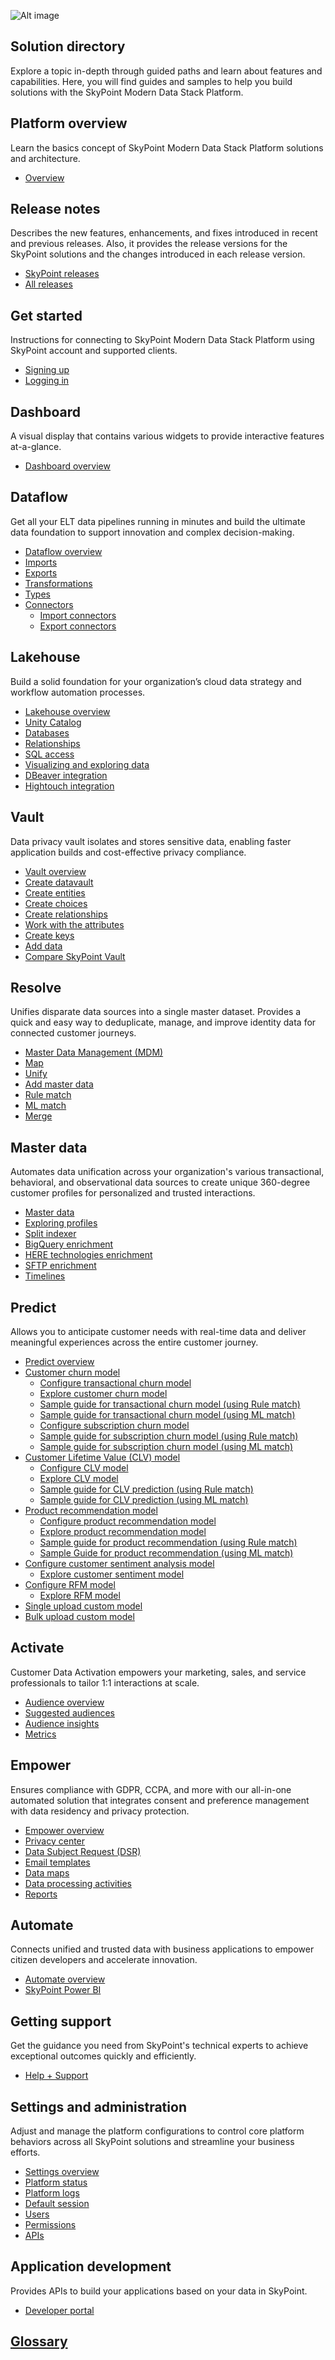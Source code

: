 ![Alt image](/doc_snippets/WelcomeImage.png)
<br> 

## Solution directory  

Explore a topic in-depth through guided paths and learn about features and capabilities. Here, you will find guides and samples to help you build solutions with the SkyPoint Modern Data Stack Platform.

## Platform overview 

Learn the basics concept of SkyPoint Modern Data Stack Platform solutions and architecture.  

- [Overview](overview.md)

## Release notes

Describes the new features, enhancements, and fixes introduced in recent and previous releases. Also, it provides the release versions for the SkyPoint solutions and the changes introduced in each release version.

- [SkyPoint releases](skypointreleases.md)
- [All releases](AllReleases.md)

## Get started 

Instructions for connecting to SkyPoint Modern Data Stack Platform using SkyPoint account and supported clients.

- [Signing up](signup.md)
- [Logging in](login.md)

## Dashboard

A visual display that contains various widgets to provide interactive features at-a-glance.

- [Dashboard overview](home.md)

## Dataflow  

Get all your ELT data pipelines running in minutes and build the ultimate data foundation to support innovation and complex decision-making.

- [Dataflow overview](dataflows.md)
- [Imports](imports.md)
- [Exports](exports.md)
- [Transformations](transformations.md)
- [Types](types.md)
- [Connectors](connectors.md)  
    - [Import connectors](importconnectors.md)
    - [Export connectors](exportconnectors.md)  
 
## Lakehouse  

Build a solid foundation for your organization’s cloud data strategy and workflow automation processes.

- [Lakehouse overview](lakehouse.md)
- [Unity Catalog](UnityCatalog.md)
- [Databases](entities.md)
- [Relationships](relationships.md)
- [SQL access](lakehousesql.md)
- [Visualizing and exploring data](visualizing.md)
- [DBeaver integration](DBeaverIntegration.md)
- [Hightouch integration](HightouchIntegration.md)

## Vault 

Data privacy vault isolates and stores sensitive data, enabling faster application builds and cost-effective privacy compliance.

- [Vault overview](vault.md)
- [Create datavault](createdatavault.md)
- [Create entities](vault-entities.md)
- [Create choices](vault-choices.md)
- [Create relationships](vault-relationships.md)
- [Work with the attributes](vault-attributes.md)
- [Create keys](vault-keys.md)
- [Add data](vault-data.md)
- [Compare SkyPoint Vault](compareskypointvault.md)

## Resolve  

Unifies disparate data sources into a single master dataset. Provides a quick and easy way to deduplicate, manage, and improve identity data for connected customer journeys.

- [Master Data Management (MDM)](stitch.md)
- [Map](map.md)
- [Unify](unify.md)
- [Add master data](AddMasterData.md) 
- [Rule match](rulematch.md)
- [ML match](mlmatch.md)
- [Merge](merge.md)

## Master data  

Automates data unification across your organization's various transactional, behavioral, and observational data sources to create unique 360-degree customer profiles for personalized and trusted interactions.

- [Master data](profiles.md)
- [Exploring profiles](customerprofiles.md)
- [Split indexer](splitindexer.md)
- [BigQuery enrichment](bigQuery_enrichment.md)
- [HERE technologies enrichment](bigQuery_enrichment.md)
- [SFTP enrichment](sftp_enrichment.md)
- [Timelines](timelines.md)  

## Predict

Allows you to anticipate customer needs with real-time data and deliver meaningful experiences across the entire customer journey.  

- [Predict overview](predict.md)
- [Customer churn model](CustomerchurnOverview.md)
    - [Configure transactional churn model](CustomerchurnTransactional.md)
    - [Explore customer churn model](CustomerChurnModel-explore.md)
    - [Sample guide for transactional churn model (using Rule match)](sampleguiderulemethod.md)
    - [Sample guide for transactional churn model (using ML match)](sampleguide.md)
    - [Configure subscription churn model](CustomerchurnSubscription.md)
    - [Sample guide for subscription churn model (using Rule match)](ampleguideforsubscriptionchurnrulemethod.md)
    - [Sample guide for subscription churn model (using ML match)](sampleguideforsubscriptionchurn.md)
- [Customer Lifetime Value (CLV) model](clvmodel.md)
    - [Configure CLV model](clvprocesssteps.md)
    - [Explore CLV model](CLVmodel-explore.md)
    - [Sample guide for CLV prediction (using Rule match)](sampleguideforclvrulemethod.md)
    - [Sample guide for CLV prediction (using ML match)](sampleguideforclv.md)
- [Product recommendation model](productrecommendationmodel.md)
    - [Configure product recommendation model](Productrecommendationprocess.md)
    - [Explore product recommendation model](ProductRecommendationModel-explore.md)
    - [Sample guide for product recommendation (using Rule match)](sampleguideforproductrecommendationrulemethod.md)
    - [Sample Guide for product recommendation (using ML match)](sampleguideforproductrecommendation.md)
- [Configure customer sentiment analysis model](CustomerSentimentanalysis.md)
    - [Explore customer sentiment model](CustomerSentimentModel-explore.md)
- [Configure RFM model](RFMmodel.md)
    - [Explore RFM model](RFMmodel-explore.md)
- [Single upload custom model](singleupload.md)
- [Bulk upload custom model](bulkupload.md)

## Activate

Customer Data Activation empowers your marketing, sales, and service professionals to tailor 1:1 interactions at scale.

- [Audience overview](audiences.md)
- [Suggested audiences](suggestedaudiences.md)
- [Audience insights](audienceinsights.md)
- [Metrics](metrics.md)

## Empower  

Ensures compliance with GDPR, CCPA, and more with our all-in-one automated solution that integrates consent and preference management with data residency and privacy protection.

- [Empower overview](privacyoverview.md)
- [Privacy center](privacycenter.md)
- [Data Subject Request (DSR)](datasubjectrequest.md)
- [Email templates](privacytemplates.md)
- [Data maps](datamaps.md)
- [Data processing activities](Empower-DataProcessingActivity.md)
- [Reports](privacyreports.md)

## Automate

Connects unified and trusted data with business applications to empower citizen developers and accelerate innovation.

- [Automate overview](automate.md)
- [SkyPoint Power BI](skypointpowerbi.md)

## Getting support

Get the guidance you need from SkyPoint's technical experts to achieve exceptional outcomes quickly and efficiently.

- [Help + Support](help+support.md)

## Settings and administration

Adjust and manage the platform configurations to control core platform behaviors across all SkyPoint solutions and streamline your business efforts.

- [Settings overview](settings.md)
- [Platform status](notifications.md)
- [Platform logs](activity-stream.md)
- [Default session](sessiondefaults.md)
- [Users](security.md)
- [Permissions](Permissions.md)
- [APIs](PlatformApi.md)

## Application development  

Provides APIs to build your applications based on your data in SkyPoint.  

- [Developer portal](api.md)

## [Glossary](glossary.md)

